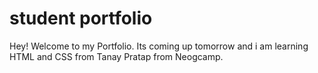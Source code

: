 # student portfolio

Hey! Welcome to my Portfolio. Its coming up tomorrow and i am learning HTML and CSS from Tanay Pratap from Neogcamp.
